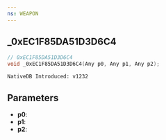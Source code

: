 ```yaml
---
ns: WEAPON
---
```

## _0xEC1F85DA51D3D6C4

```c
// 0xEC1F85DA51D3D6C4
void _0xEC1F85DA51D3D6C4(Any p0, Any p1, Any p2);
```

```
NativeDB Introduced: v1232
```

## Parameters
* **p0**:
* **p1**:
* **p2**:
